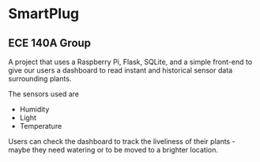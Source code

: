 # SmartPlug
## ECE 140A Group

A project that uses a Raspberry Pi, Flask, SQLite, and a simple front-end to give our users a dashboard to read instant and historical sensor data surrounding plants.

The sensors used are 
* Humidity
* Light
* Temperature

Users can check the dashboard to track the liveliness of their plants - maybe they need watering or to be moved to a brighter location.
